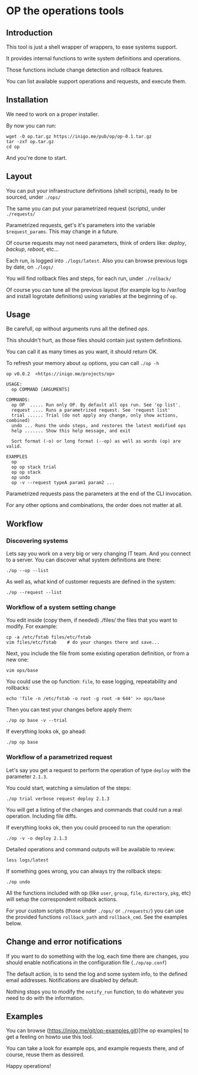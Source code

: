 
# OP the operations tools

## Introduction

This tool is just a shell wrapper of wrappers, to ease systems support.

It provides internal functions to write system definitions and operations.

Those functions include change detection and rollback features.

You can list available support operations and requests, and execute them.

## Installation

We need to work on a proper installer.

By now you can run:

    wget -O op.tar.gz https://inigo.me/pub/op/op-0.1.tar.gz
    tar -zxf op.tar.gz
    cd op

And you're done to start.

## Layout

You can put your infraestructure definitions (shell scripts), ready to be
sourced, under ```./ops/```

The same you can put your parametrized request (scripts), under ```./requests/```

Parametrized requests, get's it's parameters into the variable
```$request_params```. This may change in a future.

Of course requests may not need parameters, think of orders like: *deploy*,
*backup*, *reboot*, etc...

Each run, is logged into ```./logs/latest```. Also you can browse previous logs
by date, on ```./logs/```

You will find rollback files and steps, for each run, under ```./rolback/```

Of course you can tune all the previous layout (for example log to /var/log and
install logrotate definitions) using variables at the beginning of ```op```.

## Usage

Be carefull, op without arguments runs all the defined *ops*.

This shouldn't hurt, as those files should contain just system definitions.

You can call it as many times as you want, it should return OK.

To refresh your memory about ```op``` options, you can call ```./op -h```

  
    op v0.0.2  <https://inigo.me/projects/op>
  
    USAGE:
      op COMMAND [ARGUMENTS]
  
    COMMANDS:
      op OP  ..... Run only OP. By default all ops run. See 'op list'.
      request .... Runs a parametrized request. See 'request list'
      trial ...... Trial (do not apply any change, only show actions, combined)
      undo ... Runs the undo steps, and restores the latest modified ops
      help ....... Show this help message, and exit
  
      Sort format (-o) or long format (--op) as well as words (op) are valid.
  
    EXAMPLES
      op
      op op stack trial
      op op stack
      op undo
      op -v --request typeA param1 param2 ...
  

Parametrized requests pass the parameters at the end of the CLI invocation.

For any other options and combinations, the order does not matter at all.

## Workflow

### Discovering systems

Lets say you work on a very big or very changing IT team. And you connect to
a server. You can discover what system definitions are there:

    ./op --op --list

As well as, what kind of customer requests are defined in the system:

    ./op --request --list

### Workflow of a system setting change

You edit inside (copy them, if needed) ./files/ the files that you want to
modify. For example:

    cp -a /etc/fstab files/etc/fstab
    vim files/etc/fstab    # do your changes there and save...

Next, you include the file from some existing operation definition, or from a
new one:

    vim ops/base

You could use the op function: ```file```, to ease logging, repeatability
and rollbacks:

    echo 'file -n /etc/fstab -o root -g root -m 644' >> ops/base

Then you can test your changes before apply them:

    ./op op base -v --trial

If everything looks ok, go ahead:

    ./op op base

### Workflow of a parametrized request

Let's say you get a request to perform the operation of type ```deploy```
with the parameter ```2.1.3```.

You could start, watching a simulation of the steps:

    ./op trial verbose request deploy 2.1.3

You will get a listing of the changes and commands that could run a real
operation. Including file diffs.

If everything looks ok, then you could proceed to run the operation:

    ./op -v -o deploy 2.1.3

Detailed operations and command outputs will be available to review:

    less logs/latest

If something goes wrong, you can always try the rollback steps:

    ./op undo

All the functions included with op (like ```user```, ```group```, ```file```,
```directory```, ```pkg```, etc) will setup the correspondent rollback actions.

For your custom scripts (those under ```./ops/``` or ```./requests/```) you can
use the provided functions ```rollback_path``` and ```rollback_cmd```. See the
examples below.

## Change and error notifications

If you want to do something with the log, each time there are changes, you
should enable notifications in the configuration file (```./op/op.conf```)

The default action, is to send the log and some system info, to the defined
email addresses. Notifications are disabled by default.

Nothing stops you to modify the ```notify_run``` function, to do whatever
you need to do with the information.

## Examples

You can browse (https://inigo.me/git/op-examples.git)[the op examples] to get
a feeling on howto use this tool.

You can take a look for example ops, and example requests there, and of course,
reuse them as dessired.


Happy operations!

